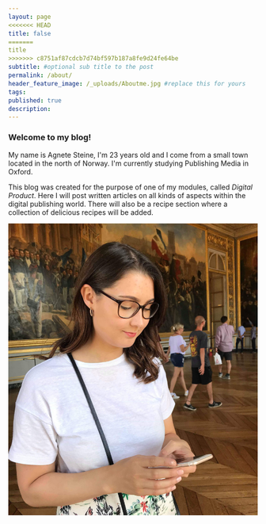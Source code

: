 ```yaml
---
layout: page
<<<<<<< HEAD
title: false
=======
title
>>>>>>> c8751af87cdcb7d74bf597b187a8fe9d24fe64be
subtitle: #optional sub title to the post
permalink: /about/
header_feature_image: /_uploads/Aboutme.jpg #replace this for yours
tags:
published: true
description:
---
```


### Welcome to my blog!

My name is Agnete Steine, I'm 23 years old and I come from a small town located in the north of Norway. I'm currently studying Publishing Media in Oxford.

This blog was created for the purpose of one of my modules, called _Digital Product_. Here I will post written articles on all kinds of aspects within the digital publishing world. There will also be a recipe section where a collection of delicious recipes will be added.

[![](/_uploads/IMG_50681.jpg)](/_uploads/IMG_50681.jpg)
